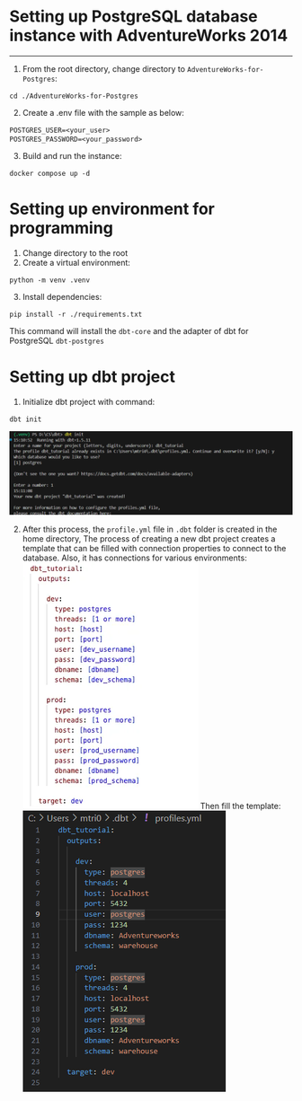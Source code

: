 # Setting up PostgreSQL database instance with AdventureWorks 2014
---
1. From the root directory, change directory to `AdventureWorks-for-Postgres`:
```shell
cd ./AdventureWorks-for-Postgres
```
2. Create a .env file with the sample as below:
```plain_text
POSTGRES_USER=<your_user>
POSTGRES_PASSWORD=<your_password>
```
3. Build and run the instance:
```shell
docker compose up -d
```

# Setting up environment for programming
1. Change directory to the root
2. Create a virtual environment:
```shell
python -m venv .venv
```
3. Install dependencies:
```shell
pip install -r ./requirements.txt
```

This command will install the `dbt-core` and the adapter of dbt for PostgreSQL `dbt-postgres`

# Setting up dbt project
1. Initialize dbt project with command:
```shell
dbt init
```
![project name: dbt_tutorial](figures/dbt-init.png)

2. After this process, the `profile.yml` file in `.dbt` folder is created in the home directory, The process of creating a new dbt project creates a template that can be filled with connection properties to connect to the database. Also, it has connections for various environments: 
![profile.yml template](figures/profile-yml.png)
Then fill the template: 
![filled template](figures/filled-profile.png)
